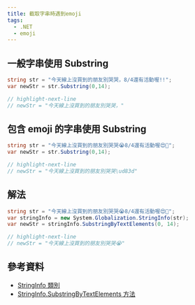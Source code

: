 ```yaml
---
title: 截取字串時遇到emoji
tags:
  - .NET
  - emoji
---
```


## 一般字串使用 Substring

```csharp
string str = "今天線上沒買到的朋友別哭哭，8/4還有活動喔!!";
var newStr = str.Substring(0,14);

// highlight-next-line
// newStr = "今天線上沒買到的朋友別哭哭，"
```

## 包含 emoji 的字串使用 Substring

```csharp
string str = "今天線上沒買到的朋友別哭哭😭8/4還有活動喔😍🥰";
var newStr = str.Substring(0,14);

// highlight-next-line
// newStr = "今天線上沒買到的朋友別哭哭\ud83d"
```

## 解法

```csharp
string str = "今天線上沒買到的朋友別哭哭😭8/4還有活動喔😍🥰";
var stringInfo = new System.Globalization.StringInfo(str);
var newStr = stringInfo.SubstringByTextElements(0, 14);

// highlight-next-line
// newStr = "今天線上沒買到的朋友別哭哭😭"
```

## 參考資料

- [StringInfo 類別](https://docs.microsoft.com/zh-tw/dotnet/api/system.globalization.stringinfo?view=net-6.0)
- [StringInfo.SubstringByTextElements 方法](https://docs.microsoft.com/zh-tw/dotnet/api/system.globalization.stringinfo.substringbytextelements?view=net-6.0)

